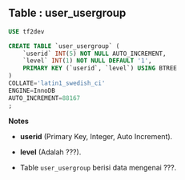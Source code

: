 Table : user_usergroup
------------------------

```SQL
USE tf2dev

CREATE TABLE `user_usergroup` (
	`userid` INT(5) NOT NULL AUTO_INCREMENT,
	`level` INT(1) NOT NULL DEFAULT '1',
	PRIMARY KEY (`userid`, `level`) USING BTREE
)
COLLATE='latin1_swedish_ci'
ENGINE=InnoDB
AUTO_INCREMENT=88167
;
```
__Notes__

+ __userid__ (Primary Key, Integer, Auto Increment).

+ __level__ (Adalah ???).

+ Table `user_usergroup` berisi data mengenai ???.
